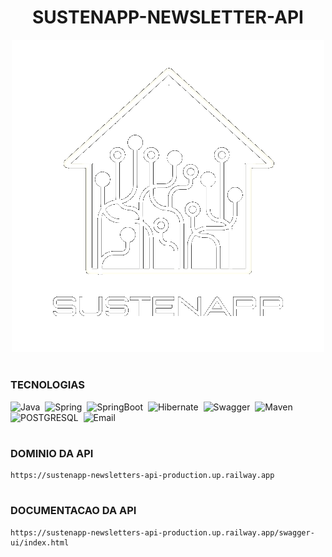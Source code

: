 <h1 align=center>SUSTENAPP-NEWSLETTER-API</h1>

<p align="center">
  <img src="logo_sustenapp.png" width="500">
</p>
    
#
### TECNOLOGIAS

![Java](https://img.shields.io/badge/Java-0D1117?style=for-the-badge&logo=openjdk&logoColor=white&labelColor=0D1117)&nbsp;
![Spring](https://img.shields.io/badge/Spring-0D1117?style=for-the-badge&logo=spring&logoColor=107C10&labelColor=0D1117)&nbsp;
![SpringBoot](https://img.shields.io/badge/Spring_Boot-0D1117?style=for-the-badge&logo=springboot&logoColor=239120&labelColor=0D1117)&nbsp;
![Hibernate](https://img.shields.io/badge/Hibernate-0D1117?style=for-the-badge&logo=Hibernate&logoColor=239120&labelColor=0D1117)&nbsp;
![Swagger](https://img.shields.io/badge/Swagger-0D1117?style=for-the-badge&logo=Swagger&logoColor=85EA2D&labelColor=0D1117)&nbsp;
![Maven](https://img.shields.io/badge/apache_maven-0D1117?style=for-the-badge&logo=apachemaven&logoColor=E34F26&labelColor=0D1117)&nbsp;
![POSTGRESQL](https://img.shields.io/badge/PostgreSQL-0D1117?style=for-the-badge&logo=postgresql&labelColor=0D1117)&nbsp;
![Email](https://img.shields.io/badge/Gmail-0D1117?style=for-the-badge&logo=gmail&logoColor=D14836&labelColor=0D1117)&nbsp;

#
### DOMINIO DA API

```
https://sustenapp-newsletters-api-production.up.railway.app
```

#
### DOCUMENTACAO DA API

```
https://sustenapp-newsletters-api-production.up.railway.app/swagger-ui/index.html
```

